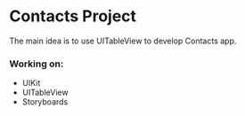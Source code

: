 # Contacts Project
The main idea is to use UITableView to develop Contacts app.

### Working on:
* UIKit
* UITableView
* Storyboards